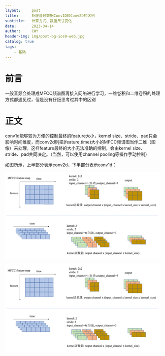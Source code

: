 ```yaml
---
layout:     post
title:      处理音频数据Conv1D和Conv2D的区别
subtitle:   计算方式、数据尺寸变化
date:       2023-04-14
author:     CWY
header-img: img/post-bg-ios9-web.jpg
catalog: true
tags:
    - 基础
---
```



# 前言

一般音频会处理成MFCC频谱图再接入网络进行学习，一维卷积和二维卷积的处理方式都遇见过，但是没有仔细思考过其中的区别

# 正文

conv1d能够较为方便的控制最终的feature大小，kernel size、stride、pad只会影响时间维度，而conv2d则把(feature,time)大小的MFCC频谱图当作二维（图像）来处理，这样feature最终的大小无法准确的控制，会由kernel size、stride、pad共同决定。（当然，可以使用channel pooling等操作手动控制）


如图所示，上半部分表示conv2d，下半部分表示conv1d：

![image](https://github.com/wuyangchen97/wuyangchen97.github.io/blob/master/img/conv1d_and_conv2d_diff_in_processing_audio.png)

<img src="img/conv1d_and_conv2d_diff_in_processing_audio.png" alt="image">

